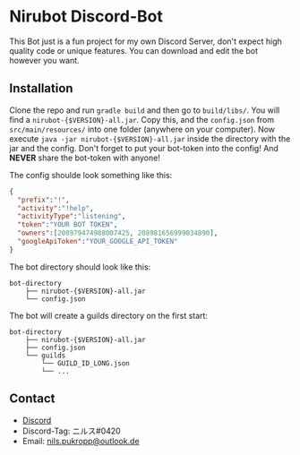 # Nirubot Discord-Bot

This Bot just is a fun project for my own Discord Server,
don't expect high quality code or unique features.
You can download and edit the bot however you want.

## Installation

Clone the repo and run `gradle build` and then go to `build/libs/`. You will find a `nirubot-{$VERSION}-all.jar`. Copy this, and the `config.json` from `src/main/resources/` into one folder (anywhere on your computer).
Now execute `java -jar nirubot-{$VERSION}-all.jar` inside the directory with the jar and the config.
Don't forget to put your bot-token into the config! And __NEVER__ share the bot-token with anyone!

The config shoulde look something like this:

```json
{
  "prefix":"!",
  "activity":"!help",
  "activityType":"listening",
  "token":"YOUR BOT TOKEN",
  "owners":[208979474988007425, 208981656999034890],
  "googleApiToken":"YOUR_GOOGLE_API_TOKEN"
}
```

The bot directory should look like this:
```
bot-directory
    ├── nirubot-{$VERSION}-all.jar
    └── config.json
```

The bot will create a guilds directory on the first start:
```
bot-directory
    ├── nirubot-{$VERSION}-all.jar
    ├── config.json
    └── guilds
        └── GUILD_ID_LONG.json
        └── ...
```

## Contact

- [Discord](https://discord.gg/FZ546P3)
- Discord-Tag: ニルス#0420
- Email: nils.pukropp@outlook.de
